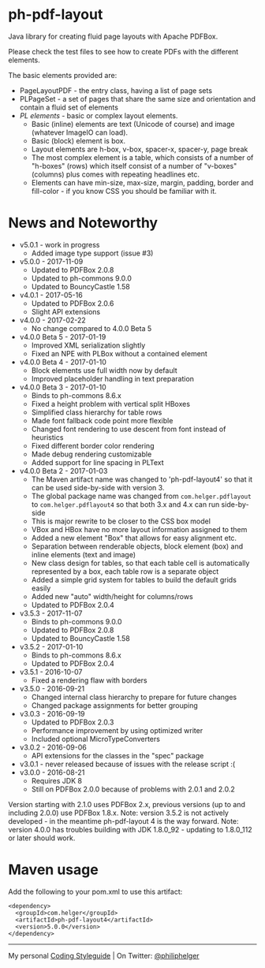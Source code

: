 # ph-pdf-layout

Java library for creating fluid page layouts with Apache PDFBox.

Please check the test files to see how to create PDFs with the different elements.

The basic elements provided are:
* PageLayoutPDF - the entry class, having a list of page sets
* PLPageSet - a set of pages that share the same size and orientation and contain a fluid set of elements
* *PL elements* - basic or complex layout elements.
  * Basic (inline) elements are text (Unicode of course) and image (whatever ImageIO can load).
  * Basic (block) element is box. 
  * Layout elements are h-box, v-box, spacer-x, spacer-y, page break
  * The most complex element is a table, which consists of a number of "h-boxes" (rows) which itself consist of a number of "v-boxes" (columns) plus comes with repeating headlines etc.
  * Elements can have min-size, max-size, margin, padding, border and fill-color - if you know CSS you should be familiar with it.

# News and Noteworthy

* v5.0.1 - work in progress
  * Added image type support (issue #3)
* v5.0.0 - 2017-11-09
  * Updated to PDFBox 2.0.8
  * Updated to ph-commons 9.0.0
  * Updated to BouncyCastle 1.58
* v4.0.1 - 2017-05-16
  * Updated to PDFBox 2.0.6
  * Slight API extensions
* v4.0.0 - 2017-02-22
  * No change compared to 4.0.0 Beta 5
* v4.0.0 Beta 5 - 2017-01-19
  * Improved XML serialization slightly
  * Fixed an NPE with PLBox without a contained element
* v4.0.0 Beta 4 - 2017-01-10
  * Block elements use full width now by default
  * Improved placeholder handling in text preparation
* v4.0.0 Beta 3 - 2017-01-10
  * Binds to ph-commons 8.6.x
  * Fixed a height problem with vertical split HBoxes
  * Simplified class hierarchy for table rows
  * Made font fallback code point more flexible
  * Changed font rendering to use descent from font instead of heuristics
  * Fixed different border color rendering
  * Made debug rendering customizable
  * Added support for line spacing in PLText
* v4.0.0 Beta 2 - 2017-01-03
  * The Maven artifact name was changed to 'ph-pdf-layout4' so that it can be used side-by-side with version 3.
  * The global package name was changed from `com.helger.pdflayout` to `com.helger.pdflayout4` so that both 3.x and 4.x can run side-by-side
  * This is major rewrite to be closer to the CSS box model
  * VBox and HBox have no more layout information assigned to them
  * Added a new element "Box" that allows for easy alignment etc.
  * Separation between renderable objects, block element (box) and inline elements (text and image)
  * New class design for tables, so that each table cell is automatically represented by a box, each table row is a separate object
  * Added a simple grid system for tables to build the default grids easily
  * Added new "auto" width/height for columns/rows
  * Updated to PDFBox 2.0.4
* v3.5.3 - 2017-11-07
  * Binds to ph-commons 9.0.0
  * Updated to PDFBox 2.0.8
  * Updated to BouncyCastle 1.58
* v3.5.2 - 2017-01-10
  * Binds to ph-commons 8.6.x
  * Updated to PDFBox 2.0.4
* v3.5.1 - 2016-10-07
  * Fixed a rendering flaw with borders
* v3.5.0 - 2016-09-21
  * Changed internal class hierarchy to prepare for future changes
  * Changed package assignments for better grouping
* v3.0.3 - 2016-09-19
  * Updated to PDFBox 2.0.3
  * Performance improvement by using optimized writer
  * Included optional MicroTypeConverters
* v3.0.2 - 2016-09-06
  * API extensions for the classes in the "spec" package
* v3.0.1 - never released because of issues with the release script :(   
* v3.0.0 - 2016-08-21
  * Requires JDK 8
  * Still on PDFBox 2.0.0 because of problems with 2.0.1 and 2.0.2

Version starting with 2.1.0 uses PDFBox 2.x, previous versions (up to and including 2.0.0) use PDFBox 1.8.x.
Note: version 3.5.2 is not actively developed - in the meantime ph-pdf-layout 4 is the way forward.
Note: version 4.0.0 has troubles building with JDK 1.8.0_92 - updating to 1.8.0_112 or later should work.

# Maven usage
Add the following to your pom.xml to use this artifact:
```
<dependency>
  <groupId>com.helger</groupId>
  <artifactId>ph-pdf-layout4</artifactId>
  <version>5.0.0</version>
</dependency>
```

---

My personal [Coding Styleguide](https://github.com/phax/meta/blob/master/CodeingStyleguide.md) |
On Twitter: <a href="https://twitter.com/philiphelger">@philiphelger</a>
